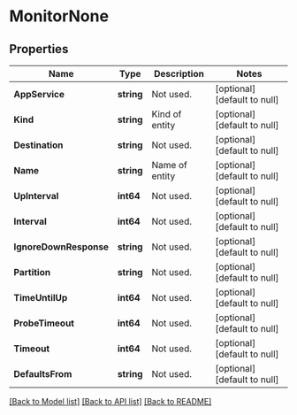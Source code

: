 # MonitorNone

## Properties
Name | Type | Description | Notes
------------ | ------------- | ------------- | -------------
**AppService** | **string** | Not used. | [optional] [default to null]
**Kind** | **string** | Kind of entity | [optional] [default to null]
**Destination** | **string** | Not used. | [optional] [default to null]
**Name** | **string** | Name of entity | [optional] [default to null]
**UpInterval** | **int64** | Not used. | [optional] [default to null]
**Interval** | **int64** | Not used. | [optional] [default to null]
**IgnoreDownResponse** | **string** | Not used. | [optional] [default to null]
**Partition** | **string** | Not used. | [optional] [default to null]
**TimeUntilUp** | **int64** | Not used. | [optional] [default to null]
**ProbeTimeout** | **int64** | Not used. | [optional] [default to null]
**Timeout** | **int64** | Not used. | [optional] [default to null]
**DefaultsFrom** | **string** | Not used. | [optional] [default to null]

[[Back to Model list]](../README.md#documentation-for-models) [[Back to API list]](../README.md#documentation-for-api-endpoints) [[Back to README]](../README.md)


